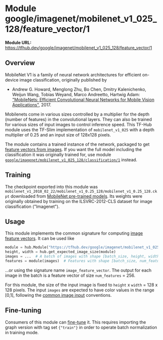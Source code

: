 # Module google/imagenet/mobilenet_v1_025_128/feature_vector/1

**Module URL:** https://tfhub.dev/google/imagenet/mobilenet_v1_025_128/feature_vector/1

## Overview

MobileNet V1 is a family of neural network architectures for efficient
on-device  image classification, originally published by

  * Andrew G. Howard, Menglong Zhu, Bo Chen, Dmitry Kalenichenko, Weijun Wang,
    Tobias Weyand, Marco Andreetto, Hartwig Adam:
    ["MobileNets: Efficient Convolutional Neural Networks for
    Mobile Vision Applications"](https://arxiv.org/abs/1704.04861), 2017.

Mobilenets come in various sizes controlled by a multiplier for the
depth (number of features) in the convolutional layers. They can also be
trained for various sizes of input images to control inference speed.
This TF-Hub module uses the TF-Slim implementation of
`mobilenet_v1_025`
with a depth multiplier of 0.25 and an input size of
128x128 pixels.

The module contains a trained instance of the network, packaged to get
[feature vectors from images](../../../../../common_signatures/images.md#image-feature-vector).
If you want the full model including the classification it was originally
trained for, use module
[`google/imagenet/mobilenet_v1_025_128/classification/1`](../classification/1.md)
instead.


## Training

The checkpoint exported into this module was `mobilenet_v1_2018_02_22/mobilenet_v1_0.25_128/mobilenet_v1_0.25_128.ckpt` downloaded
from
[MobileNet pre-trained models](https://github.com/tensorflow/models/blob/master/research/slim/nets/mobilenet_v1.md).
Its weights were originally obtained by training on the ILSVRC-2012-CLS
dataset for image classification ("Imagenet").

## Usage

This module implements the common signature for computing
[image feature vectors](../../../../../common_signatures/images.md#image-feature-vector).
It can be used like

```python
module = hub.Module("https://tfhub.dev/google/imagenet/mobilenet_v1_025_128/feature_vector/1")
height, width = hub.get_expected_image_size(module)
images = ...  # A batch of images with shape [batch_size, height, width, 3].
features = module(images)  # Features with shape [batch_size, num_features].
```

...or using the signature name `image_feature_vector`. The output for each image
in the batch is a feature vector of size `num_features` = 256.

For this module, the size of the input image is fixed to
`height` x `width` = 128 x 128 pixels.
The input `images` are expected to have color values in the range [0,1],
following the
[common image input](../../../../../common_signatures/images.md#image-input)
conventions.


## Fine-tuning

Consumers of this module can [fine-tune](../../../../../fine_tuning.md) it.
This requires importing the graph version with tag set `{"train"}`
in order to operate batch normalization in training mode.

